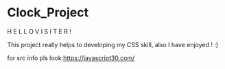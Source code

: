 # Clock_Project
 
H E L L O     V I S I T E R !

This project really helps to developing my CSS skill, also I have enjoyed ! :)      


for src info pls look:https://javascript30.com/
